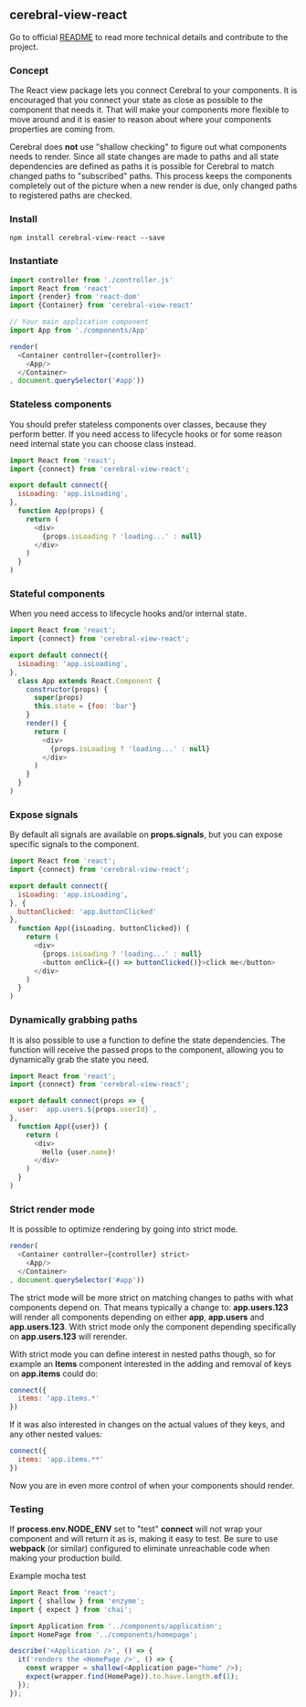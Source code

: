 ## cerebral-view-react

Go to official [README](https://github.com/cerebral/cerebral-view-react/blob/master/README.md) to read more technical details and contribute to the project.

### Concept
The React view package lets you connect Cerebral to your components. It is encouraged that you connect your state as close as possible to the component that needs it. That will make your components more flexible to move around and it is easier to reason about where your components properties are coming from.

Cerebral does **not** use "shallow checking" to figure out what components needs to render. Since all state changes are made to paths and all state dependencies are defined as paths it is possible for Cerebral to match changed paths to "subscribed" paths. This process keeps the components completely out of the picture when a new render is due, only changed paths to registered paths are checked.

### Install
`npm install cerebral-view-react --save`

### Instantiate
```javascript
import controller from './controller.js'
import React from 'react'
import {render} from 'react-dom'
import {Container} from 'cerebral-view-react'

// Your main application component
import App from './components/App'

render(
  <Container controller={controller}>
    <App/>
  </Container>
, document.querySelector('#app'))
```

### Stateless components
You should prefer stateless components over classes, because they perform better. If you need access to lifecycle hooks or for some reason need internal state you can choose  class instead.

```javascript
import React from 'react';
import {connect} from 'cerebral-view-react';

export default connect({
  isLoading: 'app.isLoading',
},
  function App(props) {
    return (
      <div>
        {props.isLoading ? 'loading...' : null}
      </div>
    )
  }
)
```

### Stateful components
When you need access to lifecycle hooks and/or internal state.

```javascript
import React from 'react';
import {connect} from 'cerebral-view-react';

export default connect({
  isLoading: 'app.isLoading',
},
  class App extends React.Component {
    constructor(props) {
      super(props)
      this.state = {foo: 'bar'}
    }
    render() {
      return (
        <div>
          {props.isLoading ? 'loading...' : null}
        </div>
      )
    }
  }
)
```

### Expose signals
By default all signals are available on **props.signals**, but you can expose specific signals to the component.

```javascript
import React from 'react';
import {connect} from 'cerebral-view-react';

export default connect({
  isLoading: 'app.isLoading',
}, {
  buttonClicked: 'app.buttonClicked'
},
  function App({isLoading, buttonClicked}) {
    return (
      <div>
        {props.isLoading ? 'loading...' : null}
        <button onClick={() => buttonClicked()}>click me</button>
      </div>
    )
  }
)
```

### Dynamically grabbing paths
It is also possible to use a function to define the state dependencies. The function will receive the passed props to the component, allowing you to dynamically grab the state you need.

```javascript
import React from 'react';
import {connect} from 'cerebral-view-react';

export default connect(props => {
  user: `app.users.${props.userId}`,
},
  function App({user}) {
    return (
      <div>
        Hello {user.name}!
      </div>
    )
  }
)
```

### Strict render mode
It is possible to optimize rendering by going into strict mode.

```javascript
render(
  <Container controller={controller} strict>
    <App/>
  </Container>
, document.querySelector('#app'))
```

The strict mode will be more strict on matching changes to paths with what components depend on. That means typically a change to: **app.users.123** will render all components depending on either **app**, **app.users** and **app.users.123**. With strict mode only the component depending specifically on **app.users.123** will rerender.

With strict mode you can define interest in nested paths though, so for example an **Items** component interested in the adding and removal of keys on **app.items** could do:

```javascript
connect({
  items: 'app.items.*'
})
```

If it was also interested in changes on the actual values of they keys, and any other nested values:

```javascript
connect({
  items: 'app.items.**'
})
```

Now you are in even more control of when your components should render.

### Testing

If **process.env.NODE_ENV** set to "test" **connect** will not wrap your component and will return it as is, making it easy to test.
Be sure to use **webpack** (or similar) configured to eliminate unreachable code when making your production build.

Example mocha test

```js
import React from 'react';
import { shallow } from 'enzyme';
import { expect } from 'chai';

import Application from '../components/application';
import HomePage from '../components/homepage';

describe('<Application />', () => {
  it('renders the <HomePage />', () => {
    const wrapper = shallow(<Application page="home" />);
    expect(wrapper.find(HomePage)).to.have.length.of(1);
  });
});
```
